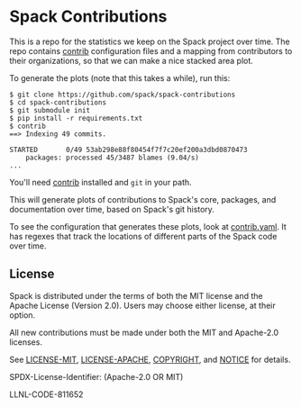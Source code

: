 # Spack Contributions

This is a repo for the statistics we keep on the Spack project over time.
The repo contains [contrib](https://github.com/spack/contrib)
configuration files and a mapping from contributors to their
organizations, so that we can make a nice stacked area plot.

To generate the plots (note that this takes a while), run this:

```console
$ git clone https://github.com/spack/spack-contributions
$ cd spack-contributions
$ git submodule init
$ pip install -r requirements.txt
$ contrib
==> Indexing 49 commits.

STARTED       0/49 53ab298e88f80454f7f7c20ef200a3dbd0870473
    packages: processed 45/3487 blames (9.04/s)
...
```

You'll need [contrib](https://github.com/spack/contrib) installed and
`git` in your path.

This will generate plots of contributions to Spack's core, packages, and
documentation over time, based on Spack's git history.

To see the configuration that generates these plots, look at
[contrib.yaml](https://github.com/spack/spack-contributions/blob/master/contrib.yaml).
It has regexes that track the locations of different parts of the Spack
code over time.

## License

Spack is distributed under the terms of both the MIT license and the
Apache License (Version 2.0). Users may choose either license, at their
option.

All new contributions must be made under both the MIT and Apache-2.0
licenses.

See [LICENSE-MIT](https://github.com/spack/spack-contributions/blob/master/LICENSE-MIT),
[LICENSE-APACHE](https://github.com/spack/spack-contributions/blob/master/LICENSE-APACHE),
[COPYRIGHT](https://github.com/spack/spack-contributions/blob/master/COPYRIGHT), and
[NOTICE](https://github.com/spack/spack-contributions/blob/master/NOTICE) for details.

SPDX-License-Identifier: (Apache-2.0 OR MIT)

LLNL-CODE-811652
